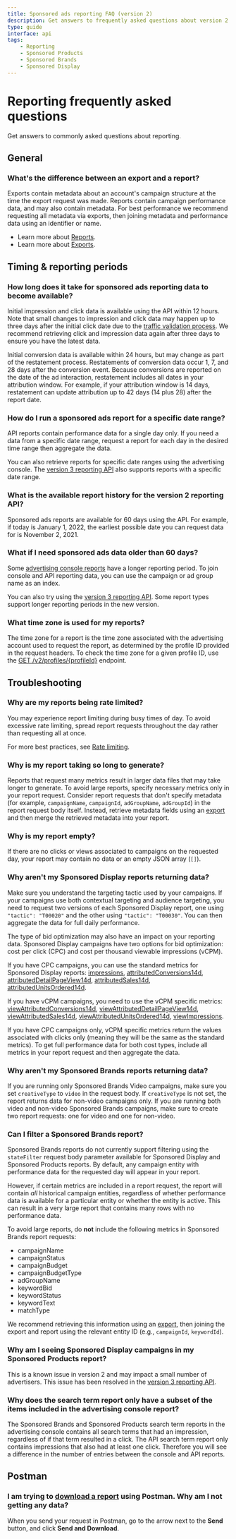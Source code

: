 ```yaml
---
title: Sponsored ads reporting FAQ (version 2)
description: Get answers to frequently asked questions about version 2 reporting for sponsored ads campaigns using the Amazon Ads API. 
type: guide
interface: api
tags:
    - Reporting
    - Sponsored Products
    - Sponsored Brands
    - Sponsored Display
---
```


# Reporting frequently asked questions

Get answers to commonly asked questions about reporting.

## General

### What's the difference between an export and a report?

Exports contain metadata about an account's campaign structure at the time the export request was made. Reports contain campaign performance data, and may also contain metadata. For best performance we recommend requesting all metadata via exports, then joining metadata and performance data using an identifier or name. 

- Learn more about [Reports](guides/reporting/overview).
- Learn more about [Exports](guides/exports/overview). 

## Timing & reporting periods

### How long does it take for sponsored ads reporting data to become available?

Initial impression and click data is available using the API within 12 hours. Note that small changes to impression and click data may happen up to three days after the initial click date due to the [traffic validation process](https://advertising.amazon.com/help#GBYPYH79NGJJ5JPS). We recommend retrieving click and impression data again after three days to ensure you have the latest data. 

Initial conversion data is available within 24 hours, but may change as part of the restatement process. Restatements of conversion data occur 1, 7, and 28 days after the conversion event. Because conversions are reported on the date of the ad interaction, restatement includes all dates in your attribution window. For example, if your attribution window is 14 days, restatement can update attribution up to 42 days (14 plus 28) after the report date.

### How do I run a sponsored ads report for a specific date range?

API reports contain performance data for a single day only. If you need a data from a specific date range, request a report for each day in the desired time range then aggregate the data. 

You can also retrieve reports for specific date ranges using the advertising console. The [version 3 reporting API](guides/reporting/v3/overview) also supports reports with a specific date range. 

### What is the available report history for the version 2 reporting API?

Sponsored ads reports are available for 60 days using the API. For example, if today is January 1, 2022, the earliest possible date you can request data for is November 2, 2021. 

### What if I need sponsored ads data older than 60 days?

Some [advertising console reports](https://advertising.amazon.com/help#GBYSPTSLR337JMLH) have a longer reporting period. To join console and API reporting data, you can use the campaign or ad group name as an index.

You can also try using the [version 3 reporting API](guides/reporting/v3/overview). Some report types support longer reporting periods in the new version. 

### What time zone is used for my reports?

The time zone for a report is the time zone associated with the advertising account used to request the report, as determined by the profile ID provided in the request headers. To check the time zone for a given profile ID, use the [GET /v2/profiles/{profileId}](reference/2/profiles#tag/Profiles/operation/getProfileById) endpoint.

## Troubleshooting

### Why are my reports being rate limited?

You may experience report limiting during busy times of day. To avoid excessive rate limiting, spread report requests throughout the day rather than requesting all at once.

For more best practices, see [Rate limiting](reference/concepts/limits).

### Why is my report taking so long to generate?

Reports that request many metrics result in larger data files that may take longer to generate. To avoid large reports, specify necessary metrics only in your report request. Consider report requests that don't specify metadata (for example, `campaignName`, `campaignId`, `adGroupName`, `adGroupId`) in the report request body itself. Instead, retrieve metadata fields using an [export](guides/exports/overview) and then merge the retrieved metadata into your report.  

### Why is my report empty?

If there are no clicks or views associated to campaigns on the requested day, your report may contain no data or an empty JSON array (`[]`).   

### Why aren't my Sponsored Display reports returning data?

Make sure you understand the targeting tactic used by your campaigns. If your campaigns use both contextual targeting and audience targeting, you need to request two versions of each Sponsored Display report, one using `"tactic": "T00020"` and the other using `"tactic": "T00030"`. You can then aggregate the data for full daily performance. 

The type of bid optimization may also have an impact on your reporting data. Sponsored Display campaigns have two options for bid optimization: cost per click (CPC) and cost per thousand viewable impressions (vCPM). 

If you have CPC campaigns, you can use the standard metrics for Sponsored Display reports: [impressions](guides/reporting/v2/metrics#impressions), [attributedConversions14d](guides/reporting/v2/metrics#impressions), [attributedDetailPageView14d](guides/reporting/v2/metrics#impressions), [attributedSales14d](guides/reporting/v2/metrics#impressions), [attributedUnitsOrdered14d](guides/reporting/v2/metrics#impressions).

If you have vCPM campaigns, you need to use the vCPM specific metrics:  [viewAttributedConversions14d](guides/reporting/v2/metrics#impressions), [viewAttributedDetailPageView14d](guides/reporting/v2/metrics#impressions), [viewAttributedSales14d](guides/reporting/v2/metrics#impressions), [viewAttributedUnitsOrdered14d](guides/reporting/v2/metrics#impressions), [viewImpressions](guides/reporting/v2/metrics#impressions).

If you have CPC campaigns only, vCPM specific metrics return the values associated with clicks only (meaning they will be the same as the standard metrics). To get full performance data for both cost types, include all metrics in your report request and then aggregate the data. 

### Why aren't my Sponsored Brands reports returning data?

If you are running only Sponsored Brands Video campaigns, make sure you set `creativeType` to `video` in the request body. If `creativeType` is not set, the report returns data for non-video campaigns only. If you are running both video and non-video Sponsored Brands campaigns, make sure to create two report requests: one for video and one for non-video.

### Can I filter a Sponsored Brands report?

Sponsored Brands reports do not currently support filtering using the `stateFilter` request body parameter available for Sponsored Display and Sponsored Products reports. By default, any campaign entity with performance data for the requested day will appear in your report. 

However, if certain metrics are included in a report request, the report will contain *all* historical campaign entities, regardless of whether performance data is available for a particular entity or whether the entity is active. This can result in a very large report that contains many rows with no performance data.

To avoid large reports, do **not** include the following metrics in Sponsored Brands report requests:

* campaignName
* campaignStatus
* campaignBudget
* campaignBudgetType
* adGroupName
* keywordBid
* keywordStatus
* keywordText
* matchType

We recommend retrieving this information using an [export](guides/exports/overview), then joining the export and report using the relevant entity ID (e.g., `campaignId`, `keywordId`). 

### Why am I seeing Sponsored Display campaigns in my Sponsored Products report?

This is a known issue in version 2 and may impact a small number of advertisers. This issue has been resolved in the [version 3 reporting API](guides/reporting/v3/overview).

### Why does the search term report only have a subset of the items included in the advertising console report?

The Sponsored Brands and Sponsored Products search term reports in the advertising console contains all search terms that had an impression, regardless of if that term resulted in a click. The API search term report only contains impressions that also had at least one click. Therefore you will see a difference in the number of entries between the console and API reports.

## Postman

### I am trying to [download a report](guides/reporting/v2/sponsored-ads-reports#downloading-reports) using Postman. Why am I not getting any data?

When you send your request in Postman, go to the arrow next to the **Send** button, and click **Send and Download**. 